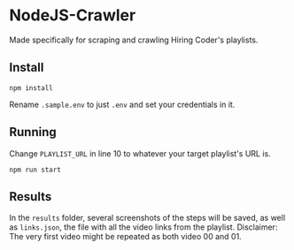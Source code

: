 # NodeJS-Crawler

Made specifically for scraping and crawling Hiring Coder's playlists.

## Install

```
npm install
```

Rename `.sample.env` to just `.env` and set your credentials in it.

## Running

Change `PLAYLIST_URL` in line 10 to whatever your target playlist's URL is.

```
npm run start
```

## Results

In the `results` folder, several screenshots of the steps will be saved, as well as `links.json`, the file with all the video links from the playlist. 
Disclaimer: The very first video might be repeated as both video 00 and 01.